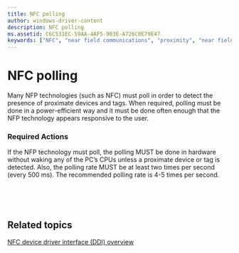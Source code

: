 ```yaml
---
title: NFC polling
author: windows-driver-content
description: NFC polling
ms.assetid: C6C531EC-59AA-4AF5-903E-A726C0E79E47
keywords: ["NFC", "near field communications", "proximity", "near field proximity", "NFP"]
---
```


# NFC polling


Many NFP technologies (such as NFC) must poll in order to detect the presence of proximate devices and tags. When required, polling must be done in a power-efficient way and it must be done often enough that the NFP technology appears responsive to the user.

### Required Actions

If the NFP technology must poll, the polling MUST be done in hardware without waking any of the PC’s CPUs unless a proximate device or tag is detected. Also, the polling rate MUST be at least two times per second (every 500 ms). The recommended polling rate is 4-5 times per second.

 

 
## Related topics
[NFC device driver interface (DDI) overview](https://msdn.microsoft.com/library/windows/hardware/mt715815)  
 

